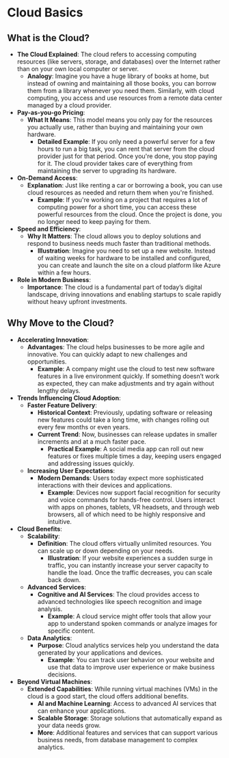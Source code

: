 # Cloud Basics

## What is the Cloud?

- **The Cloud Explained**: The cloud refers to accessing computing resources (like servers, storage, and databases) over the Internet rather than on your own local computer or server. 
  - **Analogy**: Imagine you have a huge library of books at home, but instead of owning and maintaining all those books, you can borrow them from a library whenever you need them. Similarly, with cloud computing, you access and use resources from a remote data center managed by a cloud provider.
- **Pay-as-you-go Pricing**:
  - **What It Means**: This model means you only pay for the resources you actually use, rather than buying and maintaining your own hardware.
    - **Detailed Example**: If you only need a powerful server for a few hours to run a big task, you can rent that server from the cloud provider just for that period. Once you're done, you stop paying for it. The cloud provider takes care of everything from maintaining the server to upgrading its hardware.
- **On-Demand Access**:
  - **Explanation**: Just like renting a car or borrowing a book, you can use cloud resources as needed and return them when you're finished.
    - **Example**: If you're working on a project that requires a lot of computing power for a short time, you can access these powerful resources from the cloud. Once the project is done, you no longer need to keep paying for them.
- **Speed and Efficiency**:
  - **Why It Matters**: The cloud allows you to deploy solutions and respond to business needs much faster than traditional methods.
    - **Illustration**: Imagine you need to set up a new website. Instead of waiting weeks for hardware to be installed and configured, you can create and launch the site on a cloud platform like Azure within a few hours.
- **Role in Modern Business**:
  - **Importance**: The cloud is a fundamental part of today’s digital landscape, driving innovations and enabling startups to scale rapidly without heavy upfront investments.

## Why Move to the Cloud?

- **Accelerating Innovation**:
  - **Advantages**: The cloud helps businesses to be more agile and innovative. You can quickly adapt to new challenges and opportunities.
    - **Example**: A company might use the cloud to test new software features in a live environment quickly. If something doesn’t work as expected, they can make adjustments and try again without lengthy delays.
- **Trends Influencing Cloud Adoption**:
  - **Faster Feature Delivery**:
    - **Historical Context**: Previously, updating software or releasing new features could take a long time, with changes rolling out every few months or even years.
    - **Current Trend**: Now, businesses can release updates in smaller increments and at a much faster pace.
      - **Practical Example**: A social media app can roll out new features or fixes multiple times a day, keeping users engaged and addressing issues quickly.
  - **Increasing User Expectations**:
    - **Modern Demands**: Users today expect more sophisticated interactions with their devices and applications.
      - **Example**: Devices now support facial recognition for security and voice commands for hands-free control. Users interact with apps on phones, tablets, VR headsets, and through web browsers, all of which need to be highly responsive and intuitive.
- **Cloud Benefits**:
  - **Scalability**:
    - **Definition**: The cloud offers virtually unlimited resources. You can scale up or down depending on your needs.
      - **Illustration**: If your website experiences a sudden surge in traffic, you can instantly increase your server capacity to handle the load. Once the traffic decreases, you can scale back down.
  - **Advanced Services**:
    - **Cognitive and AI Services**: The cloud provides access to advanced technologies like speech recognition and image analysis.
      - **Example**: A cloud service might offer tools that allow your app to understand spoken commands or analyze images for specific content.
  - **Data Analytics**:
    - **Purpose**: Cloud analytics services help you understand the data generated by your applications and devices.
      - **Example**: You can track user behavior on your website and use that data to improve user experience or make business decisions.
- **Beyond Virtual Machines**:
  - **Extended Capabilities**: While running virtual machines (VMs) in the cloud is a good start, the cloud offers additional benefits.
    - **AI and Machine Learning**: Access to advanced AI services that can enhance your applications.
    - **Scalable Storage**: Storage solutions that automatically expand as your data needs grow.
    - **More**: Additional features and services that can support various business needs, from database management to complex analytics.
